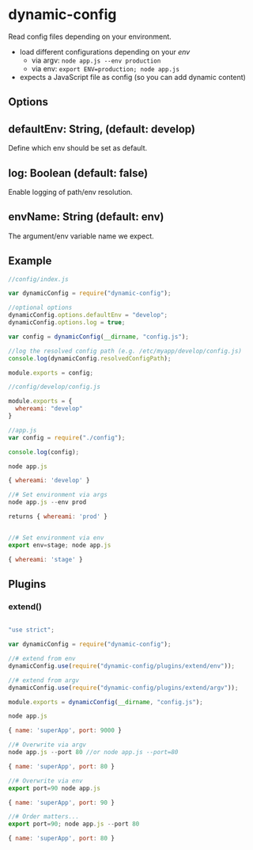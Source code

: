 # dynamic-config

Read config files depending on your environment. 

- load different configurations depending on your _env_ 
  - via argv: `node app.js --env production`
  - via env: `export ENV=production; node app.js` 
- expects a JavaScript file as config (so you can add dynamic content) 

## Options 

## defaultEnv: String, (default: develop)

Define which env should be set as default. 

## log: Boolean (default: false) 

Enable logging of path/env resolution. 

## envName: String (default: env) 

The argument/env variable name we expect. 

## Example

```javascript
//config/index.js

var dynamicConfig = require("dynamic-config");

//optional options
dynamicConfig.options.defaultEnv = "develop";
dynamicConfig.options.log = true;

var config = dynamicConfig(__dirname, "config.js");

//log the resolved config path (e.g. /etc/myapp/develop/config.js)
console.log(dynamicConfig.resolvedConfigPath);

module.exports = config;
```

```javascript 
//config/develop/config.js

module.exports = {
  whereami: "develop"
}
```

```javascript
//app.js
var config = require("./config");

console.log(config);
```

```javascript 
node app.js

{ whereami: 'develop' }

//# Set environment via args
node app.js --env prod

returns { whereami: 'prod' }


//# Set environment via env
export env=stage; node app.js

{ whereami: 'stage' }
```





## Plugins

### extend()

```javascript

"use strict";

var dynamicConfig = require("dynamic-config");

//# extend from env
dynamicConfig.use(require("dynamic-config/plugins/extend/env"));

//# extend from argv
dynamicConfig.use(require("dynamic-config/plugins/extend/argv"));

module.exports = dynamicConfig(__dirname, "config.js");
```

```javascript
node app.js

{ name: 'superApp', port: 9000 }

//# Overwrite via argv
node app.js --port 80 //or node app.js --port=80

{ name: 'superApp', port: 80 }

//# Overwrite via env
export port=90 node app.js

{ name: 'superApp', port: 90 }

//# Order matters...
export port=90; node app.js --port 80

{ name: 'superApp', port: 80 }
```














